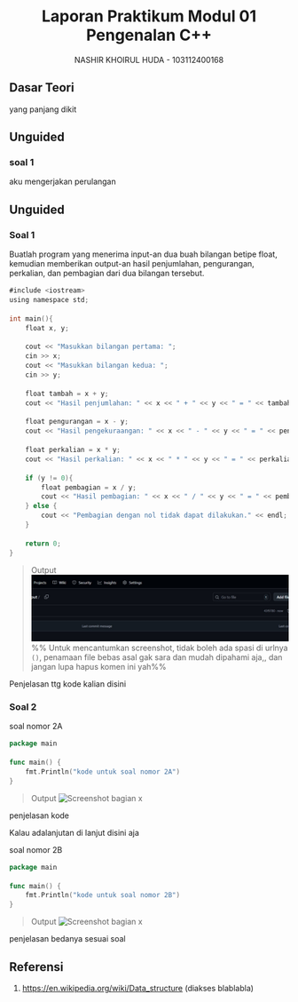 # <h1 align="center">Laporan Praktikum Modul 01 <br>  Pengenalan C++</h1>
<p align="center">NASHIR KHOIRUL HUDA - 103112400168</p>

## Dasar Teori

yang panjang dikit

## Unguided

### soal 1

aku mengerjakan perulangan

## Unguided

### Soal 1

Buatlah program yang menerima input-an dua buah bilangan betipe float, kemudian memberikan output-an hasil penjumlahan, pengurangan, perkalian, dan pembagian dari dua bilangan tersebut.

```go
#include <iostream>
using namespace std;

int main(){
    float x, y;

    cout << "Masukkan bilangan pertama: ";
    cin >> x;
    cout << "Masukkan bilangan kedua: ";
    cin >> y;

    float tambah = x + y;
    cout << "Hasil penjumlahan: " << x << " + " << y << " = " << tambah << endl;

    float pengurangan = x - y;
    cout << "Hasil pengekuraangan: " << x << " - " << y << " = " << pengurangan << endl;

    float perkalian = x * y;
    cout << "Hasil perkalian: " << x << " * " << y << " = " << perkalian << endl;

    if (y != 0){
        float pembagian = x / y;
        cout << "Hasil pembagian: " << x << " / " << y << " = " << pembagian << endl;
    } else {
        cout << "Pembagian dengan nol tidak dapat dilakukan." << endl;
    }

    return 0;
}
```

> Output
> ![Screenshot bagian x](Output/no1.jpg)
> %% Untuk mencantumkan screenshot, tidak boleh ada spasi di urlnya `()`, penamaan file bebas asal gak sara dan mudah dipahami aja,, dan jangan lupa hapus komen ini yah%%

Penjelasan ttg kode kalian disini

### Soal 2

soal nomor 2A

```go
package main

func main() {
	fmt.Println("kode untuk soal nomor 2A")
}
```

> Output
> ![Screenshot bagian x](output/screenshot_soal2A.png)

penjelasan kode

Kalau adalanjutan di lanjut disini aja

soal nomor 2B

```go
package main

func main() {
	fmt.Println("kode untuk soal nomor 2B")
}
```

> Output
> ![Screenshot bagian x](output/screenshot_soal2B.png)

penjelasan bedanya sesuai soal

## Referensi

1. https://en.wikipedia.org/wiki/Data_structure (diakses blablabla)

